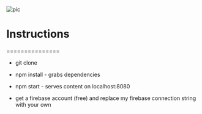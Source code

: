 ![pic](https://media.licdn.com/media/p/7/000/1e1/2d3/000810e.png)

# Instructions 
===============
* git clone

* npm install - grabs dependencies

* npm start - serves content on localhost:8080

* get a firebase account (free) and replace my firebase connection string with your own







